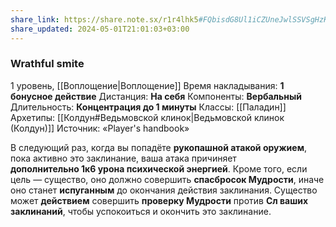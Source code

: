 ```yaml
---
share_link: https://share.note.sx/r1r4lhk5#FQbisdG8Ul1iCZUneJwlSSVSgHzK/CzBPvitciNYihw
share_updated: 2024-05-01T21:01:03+03:00
---
```

### Wrathful smite
1 уровень, [[Воплощение|Воплощение]]
Время накладывания: **1 бонусное действие**
Дистанция: **На себя**
Компоненты: **Вербальный**
Длительность: **Концентрация до 1 минуты**
Классы: [[Паладин]]
Архетипы: [[Колдун#Ведьмовской клинок|Ведьмовской клинок (Колдун)]]
Источник: «Player's handbook»

В следующий раз, когда вы попадёте **рукопашной атакой оружием**, пока активно это заклинание, ваша атака причиняет **дополнительно 1к6 урона психической энергией**. Кроме того, если цель — существо, оно должно совершить **спасбросок Мудрости**, иначе оно станет **испуганным** до окончания действия заклинания. Существо может **действием** совершить **проверку Мудрости** против **Сл ваших заклинаний**, чтобы успокоиться и окончить это заклинание.